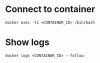 # Connect to container

```
docker exec -ti <CONTAINER_ID> /bin/bash
```

# Show logs

```
docker logs <CONTAINER_ID> --follow
```
